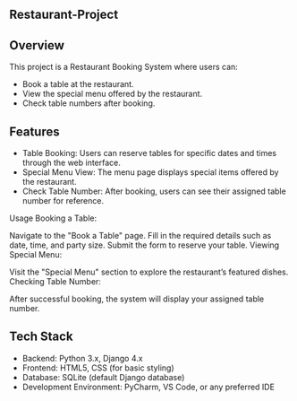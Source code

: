 ## Restaurant-Project

## Overview
This project is a Restaurant Booking System where users can:
* Book a table at the restaurant.
* View the special menu offered by the restaurant.
* Check table numbers after booking.


## Features
* Table Booking: Users can reserve tables for specific dates and times through the web interface.
* Special Menu View: The menu page displays special items offered by the restaurant.
* Check Table Number: After booking, users can see their assigned table number for reference.


Usage
Booking a Table:

Navigate to the "Book a Table" page.
Fill in the required details such as date, time, and party size.
Submit the form to reserve your table.
Viewing Special Menu:

Visit the "Special Menu" section to explore the restaurant’s featured dishes.
Checking Table Number:

After successful booking, the system will display your assigned table number.



## Tech Stack
* Backend: Python 3.x, Django 4.x
* Frontend: HTML5, CSS (for basic styling)
* Database: SQLite (default Django database)
* Development Environment: PyCharm, VS Code, or any preferred IDE
